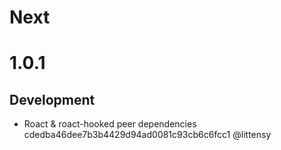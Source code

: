 # Next

# 1.0.1

## Development

 - Roact & roact-hooked peer dependencies cdedba46dee7b3b4429d94ad0081c93cb6c6fcc1 @littensy
